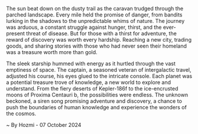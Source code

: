 
The sun beat down on the dusty trail as the caravan trudged through the parched landscape. Every mile held the promise of danger, from bandits lurking in the shadows to the unpredictable whims of nature. The journey was arduous, a constant struggle against hunger, thirst, and the ever-present threat of disease. But for those with a thirst for adventure, the reward of discovery was worth every hardship. Reaching a new city, trading goods, and sharing stories with those who had never seen their homeland was a treasure worth more than gold.

The sleek starship hummed with energy as it hurtled through the vast emptiness of space. The captain, a seasoned veteran of intergalactic travel, adjusted his course, his eyes glued to the intricate console. Each planet was a potential treasure trove of knowledge, a new world to explore and understand. From the fiery deserts of Kepler-186f to the ice-encrusted moons of Proxima Centauri b, the possibilities were endless. The unknown beckoned, a siren song promising adventure and discovery, a chance to push the boundaries of human knowledge and experience the wonders of the cosmos. 

~ By Hozmi - 07 October 2024
